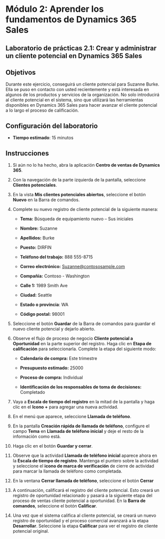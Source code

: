 ﻿---
lab:
    title: 'Laboratorio 2.1: Crear y administrar un cliente potencial en Dynamics 365 Sales'
    module: 'Módulo 2: Aprender los fundamentos de Dynamics 365 Sales'
---

Módulo 2: Aprender los fundamentos de Dynamics 365 Sales
========================

## Laboratorio de prácticas 2.1: Crear y administrar un cliente potencial en Dynamics 365 Sales

## Objetivos

Durante este ejercicio, conseguirá un cliente potencial para Suzanne Burke. Ella se puso en contacto con usted recientemente y está interesada en algunos de los productos y servicios de la organización. No solo introducirá al cliente potencial en el sistema, sino que utilizará las herramientas disponibles en Dynamics 365 Sales para hacer avanzar el cliente potencial a lo largo el proceso de calificación.


## Configuración del laboratorio

  - **Tiempo estimado**: 15 minutos

## Instrucciones

1. Si aún no lo ha hecho, abra la aplicación **Centro de ventas de Dynamics 365**. 

2. Con la navegación de la parte izquierda de la pantalla, seleccione **Clientes potenciales**. 

3. En la vista **Mis clientes potenciales abiertos**, seleccione el botón **Nuevo** en la Barra de comandos.

4. Complete su nuevo registro de cliente potencial de la siguiente manera:

	- **Tema:** Búsqueda de equipamiento nuevo – Sus iniciales

	- **Nombre:** Suzanne

	- **Apellidos:** Burke

	- **Puesto:** DIRFIN

	- **Teléfono del trabajo:** 888 555-8715

	- **Correo electrónico:** Suzanne@contososample.com

	- **Compañía:** Contoso - Washington

	- **Calle 1:** 1989 Smith Ave

	- **Ciudad:** Seattle

	- **Estado o provincia**: WA

	- **Código postal:** 98001 

5. Seleccione el botón **Guardar** de la Barra de comandos para guardar el nuevo cliente potencial y dejarlo abierto.

6. Observe el flujo de proceso de negocio **Cliente potencial a Oportunidad** en la parte superior del registro. Haga clic en **Etapa de calificación** para seleccionarla. Complete la etapa del siguiente modo:

	- **Calendario de compra:** Este trimestre

	- **Presupuesto estimado:** 25000 

	- **Proceso de compra:** Individual

	- **Identificación de los responsables de toma de decisiones:** Completado

7. Vaya a **Escala de tiempo del registro** en la mitad de la pantalla y haga clic en el **Icono +** para agregar una nueva actividad. 

8. En el menú que aparece, seleccione **Llamada de teléfono**.

9. En la pantalla **Creación rápida de llamada de teléfono**, configure el campo **Tema** en **Llamada de teléfono inicial** y deje el resto de la información como está. 

10. Haga clic en el botón **Guardar y cerrar**.

11. Observe que la actividad **Llamada de teléfono inicial** aparece ahora en la **Escala de tiempo de registro**. Mantenga el puntero sobre la actividad y seleccione el **icono de marca de verificación** de cierre de actividad para marcar la llamada de teléfono como completada. 

12. En la ventana **Cerrar llamada de teléfono**, seleccione el botón **Cerrar** 

13. A continuación, calificará el registro del cliente potencial. Esto creará un registro de oportunidad relacionado y pasará a la siguiente etapa del proceso de ventas cliente potencial a oportunidad. En la **Barra de comandos**, seleccione el botón **Calificar**. 

14. Una vez que el sistema califica al cliente potencial, se creará un nuevo registro de oportunidad y el proceso comercial avanzará a la etapa **Desarrollar**. Seleccione la etapa **Calificar** para ver el registro de cliente potencial original. 
